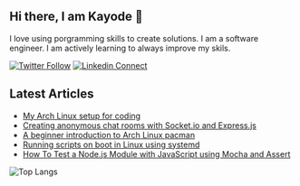 ## Hi there, I am Kayode 👋
I love using porgramming skills to create solutions. I am a software engineer. I am actively learning to always improve my skils.

[![Twitter Follow](https://img.shields.io/twitter/follow/zt4ff?color=%231DA1F2&label=Follow%20%40zt4ff&logo=twitter&style=for-the-badge)](https://twitter.com/intent/follow?screen_name=zt4ff)
[![Linkedin Connect](https://img.shields.io/badge/linkedin-%230077B5.svg?&style=for-the-badge&logo=linkedin&logoColor=white)](https://www.linkedin.com/in/oluwasegun-kayode-07879b1aa/)

## Latest Articles
<!-- HASHNODE:START -->
- [My Arch Linux setup for coding](https://blog.zt4ff.dev/my-arch-linux-setup-for-coding)
- [Creating anonymous chat rooms with Socket.io and Express.js](https://blog.zt4ff.dev/creating-anonymous-chat-rooms-with-socketio-and-expressjs)
- [A beginner introduction to Arch Linux pacman](https://blog.zt4ff.dev/a-beginner-introduction-to-arch-linux-pacman)
- [Running scripts on boot in Linux using systemd](https://blog.zt4ff.dev/running-scripts-on-boot-in-linux-using-systemd)
- [How To Test a Node.js Module with JavaScript using Mocha and Assert](https://blog.zt4ff.dev/how-to-test-a-nodejs-module-with-javascript-using-mocha-and-assert)
<!-- HASHNODE:END -->

![Top Langs](https://github-readme-stats.vercel.app/api/top-langs/?username=zt4ff&theme=radical)

